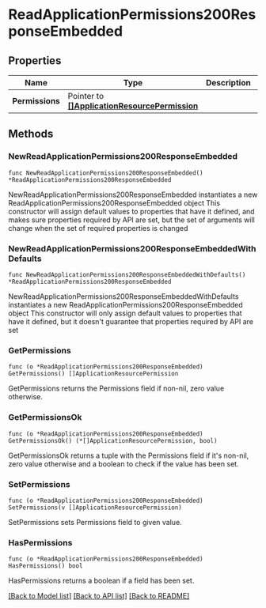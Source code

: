 # ReadApplicationPermissions200ResponseEmbedded

## Properties

Name | Type | Description | Notes
------------ | ------------- | ------------- | -------------
**Permissions** | Pointer to [**[]ApplicationResourcePermission**](ApplicationResourcePermission.md) |  | [optional] 

## Methods

### NewReadApplicationPermissions200ResponseEmbedded

`func NewReadApplicationPermissions200ResponseEmbedded() *ReadApplicationPermissions200ResponseEmbedded`

NewReadApplicationPermissions200ResponseEmbedded instantiates a new ReadApplicationPermissions200ResponseEmbedded object
This constructor will assign default values to properties that have it defined,
and makes sure properties required by API are set, but the set of arguments
will change when the set of required properties is changed

### NewReadApplicationPermissions200ResponseEmbeddedWithDefaults

`func NewReadApplicationPermissions200ResponseEmbeddedWithDefaults() *ReadApplicationPermissions200ResponseEmbedded`

NewReadApplicationPermissions200ResponseEmbeddedWithDefaults instantiates a new ReadApplicationPermissions200ResponseEmbedded object
This constructor will only assign default values to properties that have it defined,
but it doesn't guarantee that properties required by API are set

### GetPermissions

`func (o *ReadApplicationPermissions200ResponseEmbedded) GetPermissions() []ApplicationResourcePermission`

GetPermissions returns the Permissions field if non-nil, zero value otherwise.

### GetPermissionsOk

`func (o *ReadApplicationPermissions200ResponseEmbedded) GetPermissionsOk() (*[]ApplicationResourcePermission, bool)`

GetPermissionsOk returns a tuple with the Permissions field if it's non-nil, zero value otherwise
and a boolean to check if the value has been set.

### SetPermissions

`func (o *ReadApplicationPermissions200ResponseEmbedded) SetPermissions(v []ApplicationResourcePermission)`

SetPermissions sets Permissions field to given value.

### HasPermissions

`func (o *ReadApplicationPermissions200ResponseEmbedded) HasPermissions() bool`

HasPermissions returns a boolean if a field has been set.


[[Back to Model list]](../README.md#documentation-for-models) [[Back to API list]](../README.md#documentation-for-api-endpoints) [[Back to README]](../README.md)


